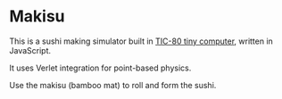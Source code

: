 # Makisu

This is a sushi making simulator built in [TIC-80 tiny computer](http://tic80.com/), written in JavaScript.

It uses Verlet integration for point-based physics.

Use the makisu (bamboo mat) to roll and form the sushi.
